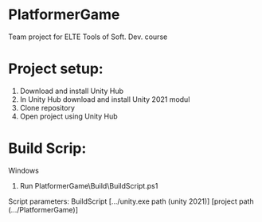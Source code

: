 # PlatformerGame

Team project for ELTE Tools of Soft. Dev. course

# Project setup:

1. Download and install Unity Hub
2. In Unity Hub download and install Unity 2021 modul
3. Clone repository
4. Open project using Unity Hub

# Build Scrip:
Windows
1. Run PlatformerGame\Build\BuildScript.ps1

Script parameters: BuildScript [.../unity.exe path (unity 2021)] [project path (.../PlatformerGame)]